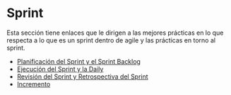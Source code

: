 # Sprint

Esta sección tiene enlaces que le dirigen a las mejores prácticas en lo que respecta a lo que es un sprint dentro de agile y las prácticas en torno al sprint.

* [Planificación del Sprint y el Sprint Backlog](https://docs.microsoft.com/en-us/devops/plan/what-is-scrum#sprint-planning-and-the-sprint-backlog)
* [Ejecución del Sprint y la Daily](https://docs.microsoft.com/en-us/devops/plan/what-is-scrum#sprint-execution-and-daily-scrum)
* [Revisión del Sprint y Retrospectiva del Sprint](https://docs.microsoft.com/en-us/devops/plan/what-is-scrum#sprint-review-and-sprint-retrospective)
* [Incremento](https://docs.microsoft.com/en-us/devops/plan/what-is-scrum#increment)
